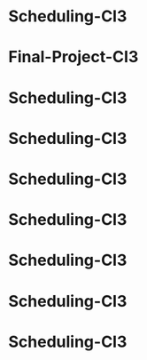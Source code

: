 # Scheduling-CI3
# Final-Project-CI3
# Scheduling-CI3
# Scheduling-CI3
# Scheduling-CI3
# Scheduling-CI3
# Scheduling-CI3
# Scheduling-CI3
# Scheduling-CI3
